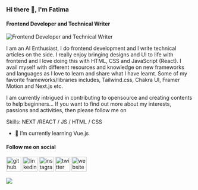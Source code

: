 ### Hi there 👋, I'm Fatima
#### Frontend Developer and Technical Writer
![Frontend Developer and Technical Writer](https://user-images.githubusercontent.com/66806471/111970013-1f362a80-8afb-11eb-8e60-64b313a41bb3.png)

I am an AI Enthusiast, I do frontend development and I write technical articles on the side. I really enjoy bringing designs and UI to life with frontend and I love doing this with HTML, CSS and JavaScript (React). I avail myself with different resources and knowledge on new frameworks and languages as I love to learn and share what I have learnt. Some of my favorite frameworks/libraries includes, Tailwind.css, Chakra UI, Framer Motion and Next.js etc.

I am currently intrigued in contributing to opensource and creating contents to help beginners... If you want to find out more about my interests, passions and activities, then please follow me on

Skills: NEXT /REACT / JS / HTML / CSS

- 🌱 I’m currently learning Vue.js 

#### Follow me on social 
[<img src='https://cdn.jsdelivr.net/npm/simple-icons@3.0.1/icons/github.svg' alt='github' height='40'>](https://github.com/https://github.com/Bintmuhd)  [<img src='https://cdn.jsdelivr.net/npm/simple-icons@3.0.1/icons/linkedin.svg' alt='linkedin' height='40'>](https://www.linkedin.com/in/https://www.linkedin.com/in/bintmuhd//)  [<img src='https://cdn.jsdelivr.net/npm/simple-icons@3.0.1/icons/instagram.svg' alt='instagram' height='40'>](https://www.instagram.com/https://www.instagram.com/bint.muhd//)  [<img src='https://cdn.jsdelivr.net/npm/simple-icons@3.0.1/icons/twitter.svg' alt='twitter' height='40'>](https://twitter.com/https://twitter.com/BintCodes )  [<img src='https://cdn.jsdelivr.net/npm/simple-icons@3.0.1/icons/icloud.svg' alt='website' height='40'>](https://bint-muhd.vercel.app/)  


<img src='https://media.giphy.com/media/l0HlHFRbmaZtBRhXG/giphy.gif'/>
